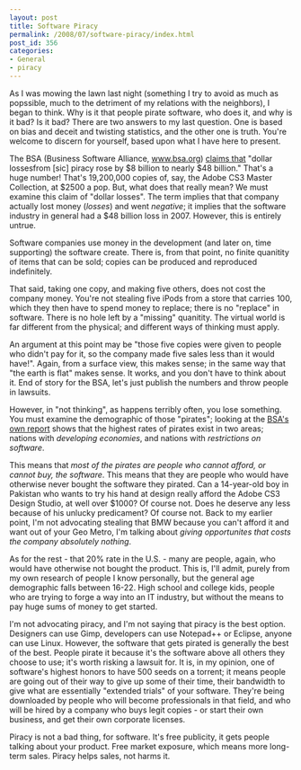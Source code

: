 ```yaml
---
layout: post
title: Software Piracy
permalink: /2008/07/software-piracy/index.html
post_id: 356
categories: 
- General
- piracy
---
```


As I was mowing the lawn last night (something I try to avoid as much as 
popssible, much to the detriment of my relations with the neighbors), I began 
to think. Why is it that people pirate software, who does it, and why is it 
bad? Is it bad? There are two answers to my last question. One is based on bias 
and deceit and twisting statistics, and the other one is truth. You're welcome 
to discern for yourself, based upon what I have here to present.


The BSA (Business Software Alliance, <a 
href="http://www.bsa.org">www.bsa.org</a>) <a 
href="http://global.bsa.org/idcglobalstudy2007/">claims that</a> "dollar 
lossesfrom [sic] piracy rose by $8 billion to nearly $48 billion." That's a 
huge number! That's 19,200,000 copies of, say, the Adobe CS3 Master Collection, 
at $2500 a pop. But, what does that really mean? We must examine this claim of 
"dollar losses". The term implies that that company actually lost money 
(_losses_) and went _negative_; it implies that the software industry in 
general had a $48 billion loss in 2007. However, this is entirely untrue.


Software companies use money in the development (and later on, time supporting) 
the software create. There is, from that point, no finite quanitity of items 
that can be sold; copies can be produced and reproduced indefinitely.


That said, taking one copy, and making five others, does not cost the company 
money. You're not stealing five iPods from a store that carries 100, which they 
then have to spend money to replace; there is no "replace" in software. There 
is no hole left by a "missing" quanitity. The virtual world is far different 
from the physical; and different ways of thinking must apply.


An argument at this point may be "those five copies were given to people who 
didn't pay for it, so the company made five sales less than it would have!". 
Again, from a surface view, this makes sense; in the same way that "the earth 
is flat" makes sense. It works, and you don't have to think about it. End of 
story for the BSA, let's just publish the numbers and throw people in lawsuits.


However, in "not thinking", as happens terribly often, you lose something. You 
must examine the demographic of those "pirates"; looking at the <a 
href="http://global.bsa.org/idcglobalstudy2007/pr/pr_us.pdf">BSA's own 
report</a> shows that the highest rates of pirates exist in two areas; nations 
with *developing economies*, and nations with *restrictions on software*.


This means that *most of the pirates are people who cannot afford, or cannot 
buy, the software*. This means that they are people who would have otherwise 
never bought the software they pirated. Can a 14-year-old boy in Pakistan who 
wants to try his hand at design really afford the Adobe CS3 Design Studio, at 
well over $1000? Of course not. Does he deserve any less because of his unlucky 
predicament? Of course not. Back to my earlier point, I'm not advocating 
stealing that BMW because you can't afford it and want out of your Geo Metro, 
I'm talking about _giving opportunites that costs the company absolutely 
nothing_.


As for the rest - that 20% rate in the U.S. - many are people, again, who would 
have otherwise not bought the product. This is, I'll admit, purely from my own 
research of people I know personally, but the general age demographic falls 
between 16-22. High school and college kids, people who are trying to 
forge a way into an IT industry, but without the means to pay huge sums of 
money to get started.


I'm not advocating piracy, and I'm not saying that piracy is the best option. 
Designers can use Gimp, developers can use Notepad++ or Eclipse, anyone can use 
Linux. However, the software that gets pirated is generally the best of the 
best. People pirate it because it's the software above all others they choose 
to use; it's worth risking a lawsuit for. It is, in my opinion, one of 
software's highest honors to have 500 seeds on a torrent; it means people are 
going out of their way to give up some of their time, their bandwidth to give 
what are essentially "extended trials" of your software. They're being 
downloaded by people who will become professionals in that field, and who will 
be hired by a company who buys legit copies - or start their own business, and 
get their own corporate licenses.


Piracy is not a bad thing, for software. It's free publicity, it gets people 
talking about your product. Free market exposure, which means more long-term 
sales. Piracy helps sales, not harms it.


